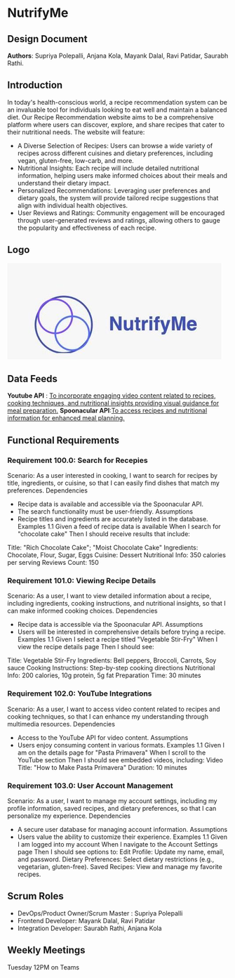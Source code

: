 # NutrifyMe
## Design Document
**Authors**: Supriya Polepalli, Anjana Kola, Mayank Dalal, Ravi Patidar, Saurabh Rathi.


## Introduction
In today's health-conscious world, a recipe recommendation system can be an invaluable tool for individuals looking to eat well and maintain a balanced diet. Our Recipe Recommendation website aims to be a comprehensive platform where users can discover, explore, and share recipes that cater to their nutritional needs. The website will feature:
- A Diverse Selection of Recipes: Users can browse a wide variety of recipes across different cuisines and dietary preferences, including vegan, gluten-free, low-carb, and more.
- Nutritional Insights: Each recipe will include detailed nutritional information, helping users make informed choices about their meals and understand their dietary impact.
- Personalized Recommendations: Leveraging user preferences and dietary goals, the system will provide tailored recipe suggestions that align with individual health objectives.
- User Reviews and Ratings: Community engagement will be encouraged through user-generated reviews and ratings, allowing others to gauge the popularity and effectiveness of each recipe.


## Logo
![NutrifyMe](https://github.com/supriyapolepalli/XML_Project/blob/main/WhatsApp%20Image%202024-11-03%20at%2018.14.42.jpeg)


## Data Feeds
**Youtube API** : [To incorporate engaging video content related to recipes, cooking techniques, and nutritional insights providing visual guidance for meal preparation.](https://developers.google.com/youtube/v3)
**Spoonacular API**:[To access recipes and nutritional information for enhanced meal planning.](https://wger.de/en/software/api)


## Functional Requirements
### **Requirement 100.0: Search for Recepies**
Scenario: As a user interested in cooking, I want to search for recipes by title, ingredients, or cuisine, so that I can easily find dishes that match my preferences.
Dependencies
- Recipe data is available and accessible via the Spoonacular API.
- The search functionality must be user-friendly.
Assumptions
- Recipe titles and ingredients are accurately listed in the database.
Examples 1.1
Given a feed of recipe data is available
When I search for "chocolate cake"
Then I should receive results that include:

Title: "Rich Chocolate Cake"; "Moist Chocolate Cake"
Ingredients: Chocolate, Flour, Sugar, Eggs
Cuisine: Dessert
Nutritional Info: 350 calories per serving
Reviews Count: 150

### **Requirement 101.0: Viewing Recipe Details**
Scenario: As a user, I want to view detailed information about a recipe, including ingredients, cooking instructions, and nutritional insights, so that I can make informed cooking choices.
Dependencies
- Recipe data is accessible via the Spoonacular API.
Assumptions
- Users will be interested in comprehensive details before trying a recipe.
Examples 1.1
Given I select a recipe titled "Vegetable Stir-Fry"
When I view the recipe details page
Then I should see:

Title: Vegetable Stir-Fry
Ingredients: Bell peppers, Broccoli, Carrots, Soy sauce
Cooking Instructions: Step-by-step cooking directions
Nutritional Info: 200 calories, 10g protein, 5g fat
Preparation Time: 30 minutes

### **Requirement 102.0: YouTube Integrations**
Scenario: As a user, I want to access video content related to recipes and cooking techniques, so that I can enhance my understanding through multimedia resources.
Dependencies
- Access to the YouTube API for video content.
Assumptions
- Users enjoy consuming content in various formats.
Examples 1.1
Given I am on the details page for "Pasta Primavera"
When I scroll to the YouTube section
Then I should see embedded videos, including:
Video Title: "How to Make Pasta Primavera"
Duration: 10 minutes

### **Requirement 103.0: User Account Management**
Scenario: As a user, I want to manage my account settings, including my profile information, saved recipes, and dietary preferences, so that I can personalize my experience.
Dependencies
- A secure user database for managing account information.
Assumptions
- Users value the ability to customize their experience.
Examples 1.1
Given I am logged into my account
When I navigate to the Account Settings page
Then I should see options to:
Edit Profile: Update my name, email, and password.
Dietary Preferences: Select dietary restrictions (e.g., vegetarian, gluten-free).
Saved Recipes: View and manage my favorite recipes.


## Scrum Roles
- DevOps/Product Owner/Scrum Master : Supriya Polepalli
- Frontend Developer: Mayank Dalal, Ravi Patidar
- Integration Developer: Saurabh Rathi, Anjana Kola


## Weekly Meetings
Tuesday 12PM on Teams 
